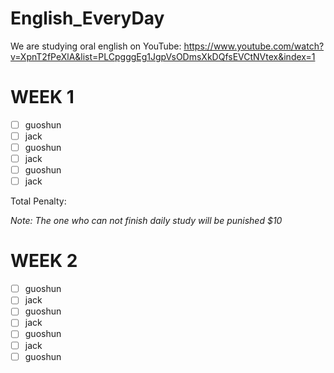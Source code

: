 # English_EveryDay
We are studying oral english on YouTube: https://www.youtube.com/watch?v=XpnT2fPeXlA&list=PLCpgggEg1JgpVsODmsXkDQfsEVCtNVtex&index=1
# WEEK 1
- [ ] guoshun
- [ ] jack
- [ ] guoshun
- [ ] jack
- [ ] guoshun
- [ ] jack

Total Penalty: 

*Note: The one who can not finish daily study will be punished $10*

# WEEK 2
- [ ] guoshun
- [ ] jack
- [ ] guoshun
- [ ] jack
- [ ] guoshun
- [ ] jack
- [ ] guoshun
